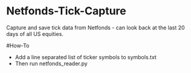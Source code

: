 Netfonds-Tick-Capture
=====================
Capture and save tick data from Netfonds - can look back at the last 20 days of all US equities.

#How-To
* Add a line separated list of ticker symbols to symbols.txt
* Then run netfonds_reader.py
